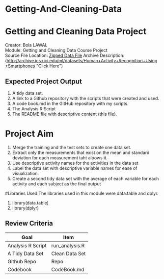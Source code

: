 # Getting-And-Cleaning-Data
# Getting and Cleaning Data Project
Creator: Bola LAWAL <br />
Module: Getting and Cleaning Data Course Project <br />
Source File Location: [Zipped Data File]( https://d396qusza40orc.cloudfront.net/getdata%2Fprojectfiles%2FUCI%20HAR%20Dataset.zip  "Download Here")
Archive Description: (http://archive.ics.uci.edu/ml/datasets/Human+Activity+Recognition+Using+Smartphones "Click Here")

## Expected Project Output
1. A tidy data set.
2. A link to a Github repository with the scripts that were created and used.
3. A code book.md in the GitHub repository with my scripts.
4. The Analysis R Script
5. The README file with descriptive content (this file).

# Project Aim
1. Merge the training and the test sets to create one data set.
2. Extract only the measurements that exist on the mean and standard deviation for each measurement taht aloows it.
3. Use descriptive activity names for the activities in the data set
4. Label the data set with descriptive variable names for ease of visualization.
5. Create a second tidy data set with the average of each variable for each activity and each subject as the final output

#Libraries Used
The libraries used in this module were data.table and dplyr.
1. library(data.table)
2. library(dplyr)

## Review Criteria

Goal | Item
--- | --- 
Analysis R Script |  run_analysis.R 
A Tidy Data Set |  Clean Data Set 
Github Repo | Repo
Codebook | CodeBook.md 
